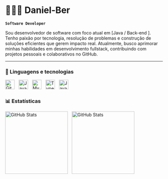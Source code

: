 # 👨🏾‍💻 Daniel-Ber
**`Software Developer`**

Sou desenvolvedor de software com foco atual em [Java / Back-end ]. Tenho paixão por tecnologia, resolução de problemas e construção de soluções eficientes que gerem impacto real.
Atualmente, busco aprimorar minhas habilidades em desenvolvimento fullstack, contribuindo com projetos pessoais e colaborativos no GitHub.

---
### 🤖 Linguagens e tecnologias 
<img
  align="left"
  alt="Git"
  title="Git"
  width="30px"
  style="padding-right: 10px;"
  src="https://cdn.jsdelivr.net/gh/devicons/devicon@latest/icons/git/git-original.svg"
  />
<img
  align="left"
  alt="Java"
  title="Java"
  width="30px"
  style="padding-right: 10px;"
  src="https://cdn.jsdelivr.net/gh/devicons/devicon@latest/icons/java/java-original-wordmark.svg" 
/>

<img 
  align="left"
  alt="MySQL"
  title="MySQL"
  width="30px"
  style="padding-right: 10px;"
  src="https://cdn.jsdelivr.net/gh/devicons/devicon@latest/icons/mysql/mysql-original.svg"
/>

<img   
  align="left"
  alt="TypeScript"
  title="TypeScript"
  width="30px"
  style="padding-right: 10px;"
  src="https://cdn.jsdelivr.net/gh/devicons/devicon@latest/icons/typescript/typescript-original.svg"
/>

<img
  align="left"
  alt="JavaScript"
  title="JavaScript"
  width="30px"
  style="padding-right: 10px;"
  src="https://cdn.jsdelivr.net/gh/devicons/devicon@latest/icons/javascript/javascript-original.svg"
/>
            
          

<br/>
<br/>

### 📊 Estatísticas 
<p>
  <img 
    align="left"
    alt="GitHub Stats"
    height="200"
    style="padding-right: 10px;"
    src="https://github-readme-stats.vercel.app/api?username=Daniel-Ber&show_icons=true&theme=tokyonight&include_all_commits=true&locale=pt-br"
/>
  <img 
    align="left"
    alt="GitHub Stats"
    height="200"
    style="padding-right: 10px;"
    src="https://github-readme-stats.vercel.app/api/top-langs/?username=Daniel-Ber&theme=tokyonight&layout=compact&custom_title=Tecnologias&langs_count=7"
/>
<p/>
